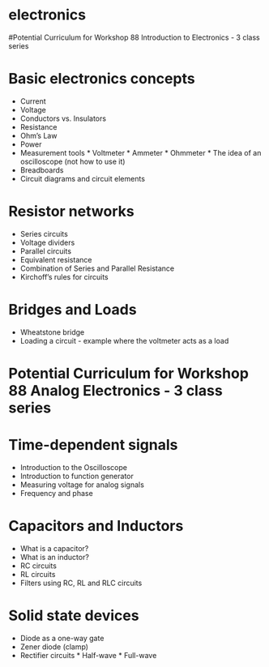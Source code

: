 electronics
===========
#Potential Curriculum for Workshop 88 Introduction to Electronics - 3 class series

#    Basic electronics concepts
* Current
* Voltage
* Conductors vs. Insulators
* Resistance
* Ohm’s Law
* Power
* Measurement tools
       * Voltmeter
       * Ammeter
       * Ohmmeter
       * The idea of an oscilloscope (not how to use it)
* Breadboards
* Circuit diagrams and circuit elements

# Resistor networks
* Series circuits
* Voltage dividers
* Parallel circuits
* Equivalent resistance
* Combination of Series and Parallel Resistance
* Kirchoff’s rules for circuits

# Bridges and Loads
* Wheatstone bridge
* Loading a circuit - example where the voltmeter acts as a load


# Potential Curriculum for Workshop 88 Analog Electronics - 3 class series

# Time-dependent signals
* Introduction to the Oscilloscope
* Introduction to function generator
* Measuring voltage for analog signals
* Frequency and phase

# Capacitors and Inductors
* What is a capacitor?
* What is an inductor?
* RC circuits
* RL circuits
* Filters using RC, RL and RLC circuits

# Solid state devices
* Diode as a one-way gate
* Zener diode (clamp)
* Rectifier circuits
       * Half-wave
       * Full-wave
